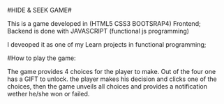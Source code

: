#HIDE & SEEK GAME#

This is a game developed in (HTML5 CSS3 BOOTSRAP4) Frontend; Backend is done with JAVASCRIPT (functional js programming)

I deveoped it as one of my Learn projects in functional programming;

#How to play the game:

The game provides 4 choices for the player to make. Out of the four one has a GIFT to unlock.
the player makes his decision and clicks one of the choices, then the game unveils all choices and provides a notification wether he/she won or failed.

